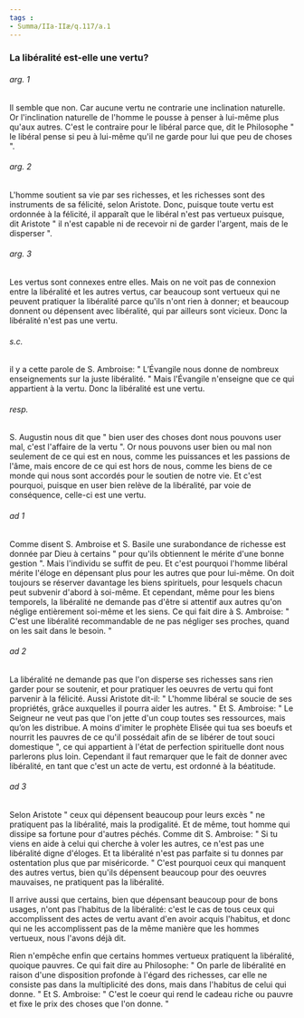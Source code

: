 ```yaml
---
tags : 
- Summa/IIa-IIæ/q.117/a.1
---
```


### La libéralité est-elle une vertu?

###### arg. 1
Il semble que non. Car aucune vertu ne contrarie une inclination naturelle. Or l'inclination naturelle de l'homme le pousse à penser à lui-même plus qu'aux autres. C'est le contraire pour le libéral parce que, dit le Philosophe " le libéral pense si peu à lui-même qu'il ne garde pour lui que peu de choses ". 

###### arg. 2
L'homme soutient sa vie par ses richesses, et les richesses sont des instruments de sa félicité, selon Aristote. Donc, puisque toute vertu est ordonnée à la félicité, il apparaît que le libéral n'est pas vertueux puisque, dit Aristote " il n'est capable ni de recevoir ni de garder l'argent, mais de le disperser ". 

###### arg. 3
Les vertus sont connexes entre elles. Mais on ne voit pas de connexion entre la libéralité et les autres vertus, car beaucoup sont vertueux qui ne peuvent pratiquer la libéralité parce qu'ils n'ont rien à donner; et beaucoup donnent ou dépensent avec libéralité, qui par ailleurs sont vicieux. Donc la libéralité n'est pas une vertu. 

###### s.c.
il y a cette parole de S. Ambroise: " L’Évangile nous donne de nombreux enseignements sur la juste libéralité. " Mais l'Évangile n'enseigne que ce qui appartient à la vertu. Donc la libéralité est une vertu. 

###### resp.
S. Augustin nous dit que " bien user des choses dont nous pouvons user mal, c'est l'affaire de la vertu ". Or nous pouvons user bien ou mal non seulement de ce qui est en nous, comme les puissances et les passions de l'âme, mais encore de ce qui est hors de nous, comme les biens de ce monde qui nous sont accordés pour le soutien de notre vie. Et c'est pourquoi, puisque en user bien relève de la libéralité, par voie de conséquence, celle-ci est une vertu. 

###### ad 1
Comme disent S. Ambroise et S. Basile une surabondance de richesse est donnée par Dieu à certains " pour qu'ils obtiennent le mérite d'une bonne gestion ". Mais l'individu se suffit de peu. Et c'est pourquoi l'homme libéral mérite l'éloge en dépensant plus pour les autres que pour lui-même. On doit toujours se réserver davantage les biens spirituels, pour lesquels chacun peut subvenir d'abord à soi-même. Et cependant, même pour les biens temporels, la libéralité ne demande pas d'être si attentif aux autres qu'on néglige entièrement soi-même et les siens. Ce qui fait dire à S. Ambroise: " C'est une libéralité recommandable de ne pas négliger ses proches, quand on les sait dans le besoin. " 

###### ad 2
La libéralité ne demande pas que l'on disperse ses richesses sans rien garder pour se soutenir, et pour pratiquer les oeuvres de vertu qui font parvenir à la félicité. Aussi Aristote dit-il: " L'homme libéral se soucie de ses propriétés, grâce auxquelles il pourra aider les autres. " Et S. Ambroise: " Le Seigneur ne veut pas que l'on jette d'un coup toutes ses ressources, mais qu’on les distribue. A moins d'imiter le prophète Elisée qui tua ses boeufs et nourrit les pauvres de ce qu'il possédait afin de se libérer de tout souci domestique ", ce qui appartient à l'état de perfection spirituelle dont nous parlerons plus loin. Cependant il faut remarquer que le fait de donner avec libéralité, en tant que c'est un acte de vertu, est ordonné à la béatitude. 

###### ad 3
Selon Aristote " ceux qui dépensent beaucoup pour leurs excès " ne pratiquent pas la libéralité, mais la prodigalité. Et de même, tout homme qui dissipe sa fortune pour d'autres péchés. Comme dit S. Ambroise: " Si tu viens en aide à celui qui cherche à voler les autres, ce n'est pas une libéralité digne d'éloges. Et ta libéralité n'est pas parfaite si tu donnes par ostentation plus que par miséricorde. " C'est pourquoi ceux qui manquent des autres vertus, bien qu'ils dépensent beaucoup pour des oeuvres mauvaises, ne pratiquent pas la libéralité. 

Il arrive aussi que certains, bien que dépensant beaucoup pour de bons usages, n'ont pas l'habitus de la libéralité: c'est le cas de tous ceux qui accomplissent des actes de vertu avant d'en avoir acquis l'habitus, et donc qui ne les accomplissent pas de la même manière que les hommes vertueux, nous l'avons déjà dit. 

Rien n'empêche enfin que certains hommes vertueux pratiquent la libéralité, quoique pauvres. Ce qui fait dire au Philosophe: " On parle de libéralité en raison d'une disposition profonde à l'égard des richesses, car elle ne consiste pas dans la multiplicité des dons, mais dans l'habitus de celui qui donne. " Et S. Ambroise: " C'est le coeur qui rend le cadeau riche ou pauvre et fixe le prix des choses que l'on donne. " 

